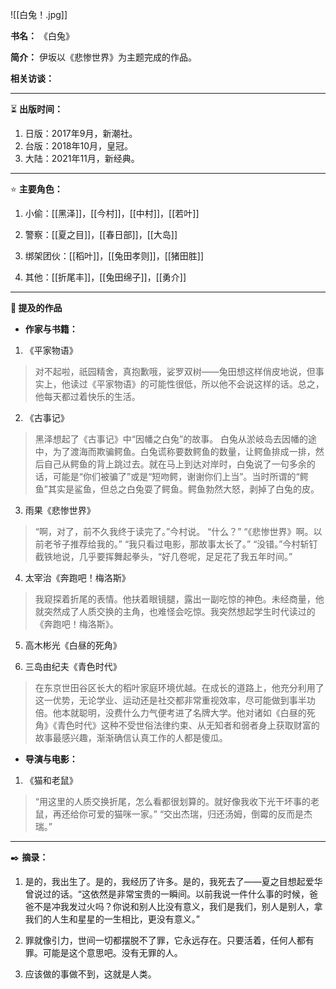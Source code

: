 
![[白兔！.jpg]]

**书名：** 《白兔》

**简介：** 伊坂以《悲惨世界》为主题完成的作品。

**相关访谈：** 

---

⏳ **出版时间：** 

1. 日版：2017年9月，新潮社。
2. 台版：2018年10月，皇冠。
3. 大陆：2021年11月，新经典。

---

⭐ **主要角色：**

1. 小偷：[[黑泽]]，[[今村]]，[[中村]]，[[若叶]] 

2. 警察：[[夏之目]]，[[春日部]]，[[大岛]] 

3. 绑架团伙：[[稻叶]]，[[兔田孝则]]，[[猪田胜]] 

4. 其他：[[折尾丰]]，[[兔田绵子]]，[[勇介]] 

---

**📜 提及的作品**

- **作家与书籍：** 

1. 《平家物语》

> 对不起啦，祇园精舍，真抱歉哦，娑罗双树——兔田想这样俏皮地说，但事实上，他读过《平家物语》的可能性很低，所以他不会说这样的话。总之，他每天都过着快乐的生活。

2. 《古事记》

> 黑泽想起了《古事记》中“因幡之白兔”的故事。
> 白兔从淤岐岛去因幡的途中，为了渡海而欺骗鳄鱼。白兔谎称要数鳄鱼的数量，让鳄鱼排成一排，然后自己从鳄鱼的背上跳过去。就在马上到达对岸时，白兔说了一句多余的话，可能是“你们被骗了”或是“短吻鳄，谢谢你们上当”。当时所谓的“鳄鱼”其实是鲨鱼，但总之白兔耍了鳄鱼。鳄鱼勃然大怒，剥掉了白兔的皮。

3. 雨果《悲惨世界》

> “啊，对了，前不久我终于读完了。”今村说。
> “什么？”
> “《悲惨世界》啊。以前老爷子推荐给我的。”
> “我只看过电影，那故事太长了。”
> “没错。”今村斩钉截铁地说，几乎要挥舞起拳头，“好几卷呢，足足花了我五年时间。”

4. 太宰治《奔跑吧！梅洛斯》

> 我窥探着折尾的表情。他扶着眼镜腿，露出一副吃惊的神色。未经商量，他就突然成了人质交换的主角，也难怪会吃惊。我突然想起学生时代读过的《奔跑吧！梅洛斯》。

5. 高木彬光《白昼的死角》

6. 三岛由纪夫《青色时代》

> 在东京世田谷区长大的稻叶家庭环境优越。在成长的道路上，他充分利用了这一优势，无论学业、运动还是社交都非常重视效率，尽可能做到事半功倍。他本就聪明，没费什么力气便考进了名牌大学。他对诸如《白昼的死角》《青色时代》这种不受世俗法律约束、从无知者和弱者身上获取财富的故事最感兴趣，渐渐确信认真工作的人都是傻瓜。

- **导演与电影：** 

1. 《猫和老鼠》

> “用这里的人质交换折尾，怎么看都很划算的。就好像我收下光干坏事的老鼠，再还给你可爱的猫咪一家。”
> “交出杰瑞，归还汤姆，倒霉的反而是杰瑞。”

---

✒️ **摘录：** 

1. 是的，我出生了。是的，我经历了许多。是的，我死去了——夏之目想起爱华曾说过的话。“这依然是非常宝贵的一瞬间。以前我说一件什么事的时候，爸爸不是冲我发过火吗？你说和别人比没有意义，我们是我们，别人是别人，拿我们的人生和星星的一生相比，更没有意义。”

2. 罪就像引力，世间一切都摆脱不了罪，它永远存在。只要活着，任何人都有罪。可能是这个意思吧。没有无罪的人。

3. 应该做的事做不到，这就是人类。